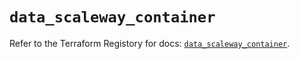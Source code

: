 # `data_scaleway_container`

Refer to the Terraform Registory for docs: [`data_scaleway_container`](https://registry.terraform.io/providers/scaleway/scaleway/2.28.0/docs/data-sources/container).

